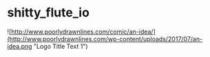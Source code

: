 # shitty_flute_io

![http://www.poorlydrawnlines.com/comic/an-idea/](http://www.poorlydrawnlines.com/wp-content/uploads/2017/07/an-idea.png "Logo Title Text 1")
